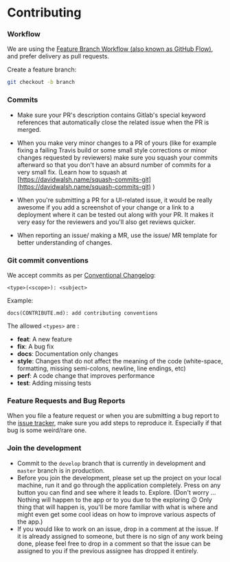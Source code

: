 # Contributing

### Workflow

We are using the [Feature Branch Workflow (also known as GitHub Flow)](https://guides.github.com/introduction/flow/),
and prefer delivery as pull requests.

Create a feature branch:

```sh
git checkout -b branch
```


### Commits

-   Make sure your PR's description contains Gitlab's special keyword references that automatically close the related issue when the PR is merged. 
-   When you make very minor changes to a PR of yours (like for example fixing a failing Travis build or some small style corrections or minor changes requested by reviewers) make sure you squash your commits afterward so that you don't have an absurd number of commits for a very small fix. (Learn how to squash at [https://davidwalsh.name/squash-commits-git](https://davidwalsh.name/squash-commits-git) )
-   When you're submitting a PR for a UI-related issue, it would be really awesome if you add a screenshot of your change or a link to a deployment where it can be tested out along with your PR. It makes it very easy for the reviewers and you'll also get reviews quicker.

-   When reporting an issue/ making a MR, use the issue/ MR template for better understanding of changes.  

### Git commit conventions


We accept commits as per [Conventional Changelog](https://github.com/ajoslin/conventional-changelog):

```none
<type>(<scope>): <subject>
```

Example:

```none
docs(CONTRIBUTE.md): add contributing conventions
```

The allowed ```<types>``` are :

*   **feat**: A new feature
*   **fix**: A bug fix
*   **docs**: Documentation only changes
*   **style**: Changes that do not affect the meaning of the code (white-space, formatting, missing semi-colons, newline, line endings, etc)
*   **perf**: A code change that improves performance
*   **test**: Adding missing tests

### Feature Requests and Bug Reports

When you file a feature request or when you are submitting a bug report to the [issue tracker](https://gitlab.com/aossie/aossie-scholar/issues), make sure you add steps to reproduce it. Especially if that bug is some weird/rare one.

### Join the development

-   Commit to the `develop` branch that is currently in development and `master` branch is in production.
-   Before you join the development, please set up the project on your local machine, run it and go through the application completely. Press on any button you can find and see where it leads to. Explore. (Don't worry ... Nothing will happen to the app or to you due to the exploring :wink: Only thing that will happen is, you'll be more familiar with what is where and might even get some cool ideas on how to improve various aspects of the app.)
-   If you would like to work on an issue, drop in a comment at the issue. If it is already assigned to someone, but there is no sign of any work being done, please feel free to drop in a comment so that the issue can be assigned to you if the previous assignee has dropped it entirely.
